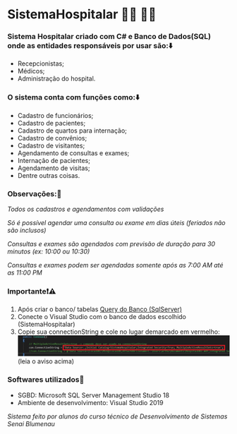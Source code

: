 # SistemaHospitalar :man_health_worker: :woman_health_worker:


### Sistema Hospitalar criado com C# e Banco de Dados(SQL) onde as entidades responsáveis por usar são::arrow_down:
* Recepcionistas;
* Médicos;
* Administração do hospital.



### O sistema conta com funções como::arrow_down:
* Cadastro de funcionários;
* Cadastro de pacientes;
* Cadastro de quartos para internação;
* Cadastro de convênios;
* Cadastro de visitantes;
* Agendamento de consultas e exames;
* Internação de pacientes;
* Agendamento de visitas;
* Dentre outras coisas.


### Observações::large_blue_diamond:
*Todos os cadastros e agendamentos com validações*

*Só é possível agendar uma consulta ou exame em dias úteis (feriados não são inclusos)*

*Consultas e exames são agendados com previsão de duração para 30 minutos (ex: 10:00 ou 10:30)*

*Consultas e exames podem ser agendadas somente após as 7:00 AM até as 11:00 PM*



### Importante:exclamation::warning:
1. Após criar o banco/ tabelas [Query do Banco (SqlServer)](https://github.com/Meiteusz/SistemaHospitalar/blob/main/Banco_SQL.sql)
2. Conecte o Visual Studio com o banco de dados escolhido (SistemaHospitalar)
3. Copie sua connectionString e cole no lugar demarcado em vermelho:  ![ConnectionString](https://github.com/Meiteusz/SistemaHospitalar/blob/main/ConnectionString.png)(leia o aviso acima)

### Softwares utilizados:red_circle:
* SGBD: Microsoft SQL Server Management Studio 18
* Ambiente de desenvolvimento: Visual Studio 2019



*Sistema feito por alunos do curso técnico de Desenvolvimento de Sistemas Senai Blumenau*
